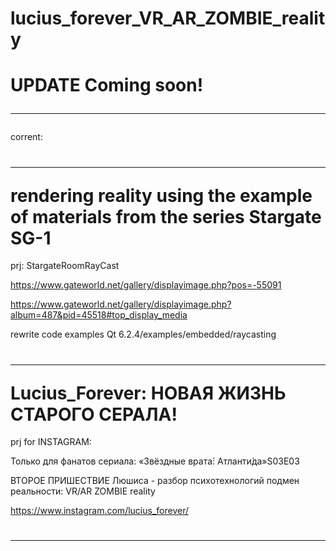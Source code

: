 # lucius_forever_VR_AR_ZOMBIE_reality


<h1>UPDATE Coming soon!<hr></h1>

corrent:

<h1><hr>rendering reality using the example of materials from the series Stargate SG-1</h1>

prj:   StargateRoomRayCast

https://www.gateworld.net/gallery/displayimage.php?pos=-55091

https://www.gateworld.net/gallery/displayimage.php?album=487&pid=45518#top_display_media

rewrite code examples Qt 6.2.4/examples/embedded/raycasting 

<h1><hr>Lucius_Forever: НОВАЯ ЖИЗНЬ СТАРОГО СЕРАЛА!</h1>

prj for INSTAGRAM:

Только для фанатов сериала: «Звёздные врата́: Атланти́да»S03E03 

ВТОРОЕ ПРИШЕСТВИЕ Люшиса - разбор психотехнологий подмен реальности: VR/AR ZOMBIE reality

<a href=https://www.instagram.com/lucius_forever/ target=_blank>https://www.instagram.com/lucius_forever/</a>
<h1><hr></h1>

